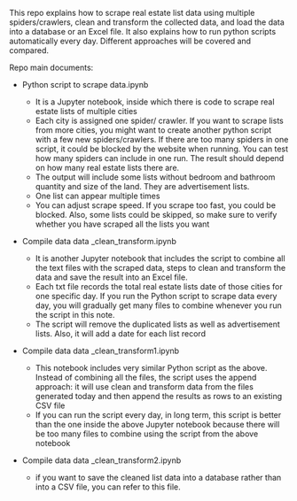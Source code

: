 This repo explains how to scrape real estate list data using multiple spiders/crawlers, clean and transform the collected data, and load the data into a database or an Excel file. 
It also explains how to run python scripts automatically every day.  Different approaches will be covered and compared.

Repo main documents:
- Python script to scrape data.ipynb
  - It is a Jupyter notebook, inside which there is code to scrape real estate lists of multiple cities 
  - Each city is assigned one spider/ crawler. If you want to scrape lists from more cities, you might want to create another python script with a few new spiders/crawlers. If there are too many spiders in one script, it could be blocked by the website when running. You can test how many spiders can include in one run. The result should depend on how many real estate lists there are.
  - The output will include some lists without bedroom and bathroom quantity and size of the land. They are advertisement lists.
  - One list can appear multiple times
  - You can adjust scrape speed. If you scrape too fast, you could be blocked. Also, some lists could be skipped, so make sure to verify whether you have scraped all the lists you want

- Compile data data _clean_transform.ipynb
  - It is another Jupyter notebook that includes the script to combine all the text files with the scraped data, steps to clean and transform the data and save the result into an Excel file.
  - Each txt file records the total real estate lists date of those cities for one specific day. If you run the Python script to scrape data every day, you will gradually get many files to combine whenever you run the script in this note.
  - The script will remove the duplicated lists as well as advertisement lists. Also, it will add a date for each list record

- Compile data data _clean_transform1.ipynb
  - This notebook includes very similar Python script as the above. Instead of combining all the files, the script uses the append approach: it will use clean and transform data from the files generated today and then append the results as rows to an existing CSV file 
  - If you can run the script every day, in long term, this script is better than the one inside the above Jupyter notebook because there will be too many files to combine using the script from the above notebook

- Compile data data _clean_transform2.ipynb
  - if you want to save the cleaned list data into a database rather than into a CSV file, you can refer to this file.


